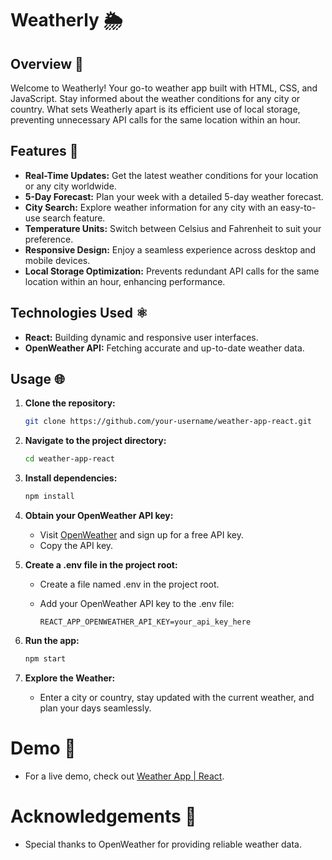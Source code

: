 # Weatherly 🌦️

## Overview 🚀

Welcome to Weatherly! Your go-to weather app built with HTML, CSS, and JavaScript. Stay informed about the weather conditions for any city or country. What sets Weatherly apart is its efficient use of local storage, preventing unnecessary API calls for the same location within an hour.

## Features 🚀

- **Real-Time Updates:** Get the latest weather conditions for your location or any city worldwide.
- **5-Day Forecast:** Plan your week with a detailed 5-day weather forecast.
- **City Search:** Explore weather information for any city with an easy-to-use search feature.
- **Temperature Units:** Switch between Celsius and Fahrenheit to suit your preference.
- **Responsive Design:** Enjoy a seamless experience across desktop and mobile devices.
- **Local Storage Optimization:** Prevents redundant API calls for the same location within an hour, enhancing performance.

## Technologies Used ⚛️

- **React:** Building dynamic and responsive user interfaces.
- **OpenWeather API:** Fetching accurate and up-to-date weather data.

## Usage 🌐

1. **Clone the repository:**

   ```bash
   git clone https://github.com/your-username/weather-app-react.git

2. **Navigate to the project directory:**

   ```bash
   cd weather-app-react

3. **Install dependencies:**

   ```bash
   npm install

4. **Obtain your OpenWeather API key:**

   - Visit <a href="https://openweathermap.org/">OpenWeather</a> and sign up for a free API key.
   - Copy the API key.
  
5. **Create a .env file in the project root:**

   - Create a file named .env in the project root.
   - Add your OpenWeather API key to the .env file:
  
     ```env
     REACT_APP_OPENWEATHER_API_KEY=your_api_key_here

6. **Run the app:**

   ```bash
   npm start

7. **Explore the Weather:**

   - Enter a city or country, stay updated with the current weather, and plan your days seamlessly.
  
# Demo 🎥

- For a live demo, check out <a href="https://weather-application-using-react.netlify.app/">Weather App | React</a>.

# Acknowledgements 🙏

- Special thanks to OpenWeather for providing reliable weather data.
